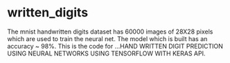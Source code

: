 # written_digits
The mnist handwritten digits dataset has 60000 images of 28X28 pixels which are used to train the neural net.
The model which is built has an accuracy ~ 98%.
This is the code for
 ...HAND WRITTEN DIGIT PREDICTION USING NEURAL NETWORKS USING TENSORFLOW WITH KERAS API.
 

